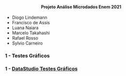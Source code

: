 <h4 align="center">Projeto Análise Microdados Enem 2021</h4>

 - Diogo Lindemann
 - Francisco de Assis
 - Luana Naiara
 - Marcelo Takahashi
 - Rafael Rosso
 - Sylvio Carneiro

### 1 - Testes Gráficos

### 1 - [DataStudio Testes Gráficos](https://datastudio.google.com/reporting/478d4038-fa5a-40f3-8079-2f7959367add/page/tEnnC)